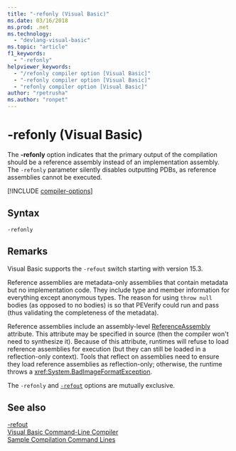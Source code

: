 ```yaml
---
title: "-refonly (Visual Basic)"
ms.date: 03/16/2018
ms.prod: .net
ms.technology: 
  - "devlang-visual-basic"
ms.topic: "article"
f1_keywords: 
  - "-refonly"
helpviewer_keywords: 
  - "/refonly compiler option [Visual Basic]"
  - "-refonly compiler option [Visual Basic]"
  - "refonly compiler option [Visual Basic]"
author: "rpetrusha"
ms.author: "ronpet"
---
```


# -refonly (Visual Basic)

The **-refonly** option indicates that the primary output of the compilation should be a reference assembly instead of an implementation assembly. The `-refonly` parameter silently disables outputting PDBs, as reference assemblies cannot be executed.

[!INCLUDE [compiler-options](~/includes/compiler-options.md)]

## Syntax

```console
-refonly
```

## Remarks

Visual Basic supports the `-refout` switch starting with version 15.3.

Reference assemblies are metadata-only assemblies that contain metadata but no implementation code. They include type and member information for everything except anonymous types. The reason for using `throw null` bodies (as opposed to no bodies) is so that PEVerify could run and pass (thus validating the completeness of the metadata).

Reference assemblies include an assembly-level [ReferenceAssembly](xref:System.Runtime.CompilerServices.ReferenceAssemblyAttribute) attribute. This attribute may be specified in source (then the compiler won't need to synthesize it). Because of this attribute, runtimes will refuse to load reference assemblies for execution (but they can still be loaded in a reflection-only context). Tools that reflect on assemblies need to ensure they load reference assemblies as reflection-only; otherwise, the runtime throws a <xref:System.BadImageFormatException>.

The `-refonly` and [`-refout`](refout-compiler-option.md) options are mutually exclusive.

## See also
[-refout](refout-compiler-option.md)   
[Visual Basic Command-Line Compiler](index.md)  
[Sample Compilation Command Lines](sample-compilation-command-lines.md)   
